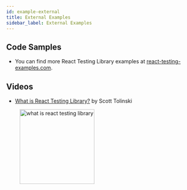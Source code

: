 ```yaml
---
id: example-external
title: External Examples
sidebar_label: External Examples
---
```


## Code Samples

- You can find more React Testing Library examples at
  [react-testing-examples.com](https://react-testing-examples.com/jest-rtl/).

## Videos

- [What is React Testing Library?](https://youtu.be/JKOwJUM4_RM) by Scott
  Tolinski

<a href="https://youtu.be/JKOwJUM4_RM">
  <img width="200px" alt="what is react testing library" src='https://img.youtube.com/vi/JKOwJUM4_RM/0.jpg' style="margin-left: 36px" />
</a>
